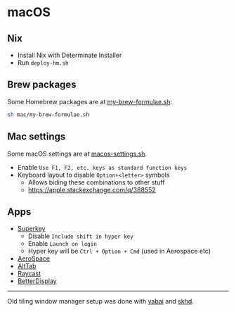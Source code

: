 # macOS

## Nix

- Install Nix with Determinate Installer
- Run `deploy-hm.sh`

## Brew packages

Some Homebrew packages are at [my-brew-formulae.sh]:

```sh
sh mac/my-brew-formulae.sh
```

[my-brew-formulae.sh]: my-brew-formulae.sh

## Mac settings

Some macOS settings are at [macos-settings.sh].

- Enable `Use F1, F2, etc. keys as standard function keys`
- Keyboard layout to disable `Option+<letter>` symbols
  - Allows biding these combinations to other stuff
  - https://apple.stackexchange.com/q/388552

[macos-settings.sh]: macos-settings.sh

## Apps

- [Superkey]
  - Disable `Include shift in hyper key`
  - Enable `Launch on login`
  - Hyper key will be `Ctrl + Option + Cmd` (used in Aerospace etc)
- [AeroSpace]
- [AltTab]
- [Raycast]
- [BetterDisplay]

[AeroSpace]: https://github.com/nikitabobko/AeroSpace
[Superkey]: https://superkey.app/
[AltTab]: https://alt-tab-macos.netlify.app/
[Raycast]: https://raycast.com/
[BetterDisplay]: https://github.com/waydabber/BetterDisplay

---

Old tiling window manager setup was done with [yabai] and [skhd].

[yabai]: https://github.com/koekeishiya/yabai
[skhd]: https://github.com/koekeishiya/skhd
